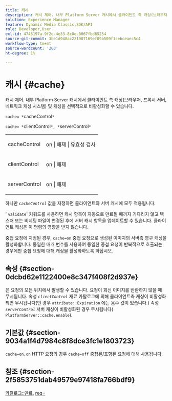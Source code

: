 ```yaml
---
title: 캐시
description: 캐시 제어. 내부 Platform Server 캐시에서 클라이언트 측 캐싱(브라우저, 프록시 서버, 네트워크 캐싱 시스템)과 캐싱을 선택적으로 비활성화할 수 있습니다.
solution: Experience Manager
feature: Dynamic Media Classic,SDK/API
role: Developer,User
exl-id: 4745197a-9f2d-4e33-8c0e-0067fbd65254
source-git-commit: 3be1d948ac22f907169ef09b509f1cebceaec5c4
workflow-type: tm+mt
source-wordcount: '203'
ht-degree: 1%

---
```


# 캐시 {#cache}

캐시 제어. 내부 Platform Server 캐시에서 클라이언트 측 캐싱(브라우저, 프록시 서버, 네트워크 캐싱 시스템) 및 캐싱을 선택적으로 비활성화할 수 있습니다.

`cache= *`cacheControl`*`

`cache= *`clientControl`*, *`serverControl`*`

<table id="simpletable_CBB5DFBD48B444A4AA806B11299BC43E"> 
 <tr class="strow"> 
  <td class="stentry"> <p><span class="varname"> cacheControl</span> </p> </td> 
  <td class="stentry"> <p>on | 해제 | 유효성 검사 </p></td> 
 </tr> 
 <tr class="strow"> 
  <td class="stentry"> <p><span class="varname"> clientControl </span> </p> </td> 
  <td class="stentry"> <p>on | 해제 </p></td> 
 </tr> 
 <tr class="strow"> 
  <td class="stentry"> <p><span class="varname"> serverControl </span> </p></td> 
  <td class="stentry"> <p>on | 해제 </p></td> 
 </tr> 
</table>

하나만 *`cacheControl`* 값을 지정하면 클라이언트와 서버 캐시에 모두 적용됩니다.

&#39; `validate`&#39; 키워드를 사용하면 캐시 항목이 자동으로 만료될 때까지 기다리지 않고 텍스쳐 또는 비네팅 파일이 변경된 후에 서버 캐시 항목을 업데이트할 수 있습니다. 클라이언트 캐싱은 이 명령의 영향을 받지 않습니다.

중첩 요청에 지정된 경우, `cache=on` 중첩 요청으로 생성된 이미지의 서버측 영구 캐싱을 활성화합니다. 동일한 매개 변수를 사용하여 동일한 중첩 요청이 반복적으로 호출되는 경우에만 중첩 요청에 대해 캐싱을 활성화하도록 하십시오.

## 속성 {#section-0dcbd62e1122400e8c347f408f2d937e}

은 요청의 모든 위치에서 발생할 수 있습니다. 요청이 회신 이미지를 반환하지 않을 때 무시됩니다. 속성 *`clientControl`* 재료 카탈로그에 의해 클라이언트측 캐싱이 비활성화되면 무시됩니다(인 경우 `attribute::Expiration` 에는 음수 값이 있습니다.) 속성 *`serverControl`* 서버 캐싱이 비활성화된 경우 무시됩니다( `PlatformServer::cache.enable`).

## 기본값 {#section-9034a1f4d7984c8f8dce3fc1e1803723}

`cache=on,on` HTTP 요청의 경우 `cache=off` 중첩된/포함된 요청에 대해 사용됩니다.

## 참조 {#section-2f5853751dab49579e97418fa766bdf9}

[카탈로그::만료](../../../../../ir-api/material-cat/image-rendering-api-ref/c-ir-material-catalog/c-ir-material-data-reference/r-ir-expiration-dataref.md#reference-5e93943abff54c93bf85aae3b911a3ce), [req=](../../../../../ir-api/http-protocol/image-rendering-api-ref/c-ir-http-protocol-ref/c-ir-http-protocol-command-reference/r-ir-req.md#reference-792b1a663fb64261bd2de2a209b847fb)
